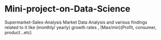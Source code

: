 # Mini-project-on-Data-Science
Supermarket-Sales-Analysis  Market Data Analysis and various findings related to it like (monthly/ yearly) growth rates , (Max/min)(Profit, consumer, product...etc)
